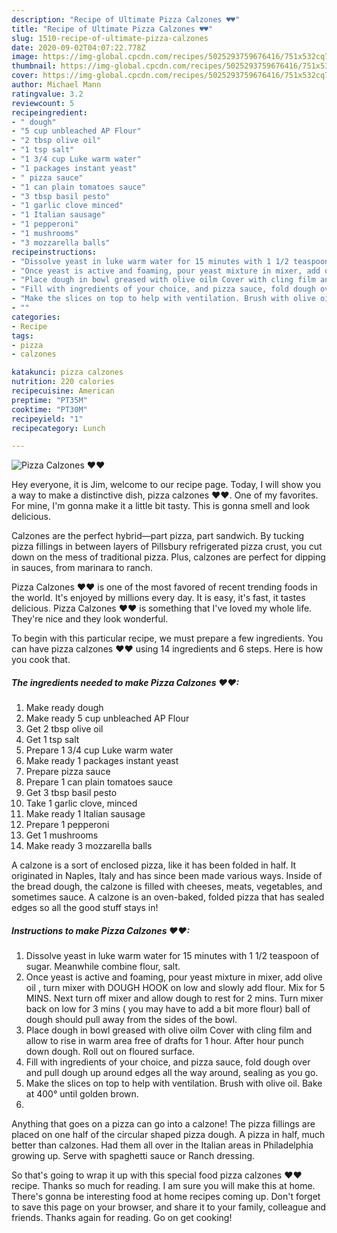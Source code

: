 ```yaml
---
description: "Recipe of Ultimate Pizza Calzones ♥♥"
title: "Recipe of Ultimate Pizza Calzones ♥♥"
slug: 1510-recipe-of-ultimate-pizza-calzones
date: 2020-09-02T04:07:22.778Z
image: https://img-global.cpcdn.com/recipes/5025293759676416/751x532cq70/pizza-calzones-♥♥-recipe-main-photo.jpg
thumbnail: https://img-global.cpcdn.com/recipes/5025293759676416/751x532cq70/pizza-calzones-♥♥-recipe-main-photo.jpg
cover: https://img-global.cpcdn.com/recipes/5025293759676416/751x532cq70/pizza-calzones-♥♥-recipe-main-photo.jpg
author: Michael Mann
ratingvalue: 3.2
reviewcount: 5
recipeingredient:
- " dough"
- "5 cup unbleached AP Flour"
- "2 tbsp olive oil"
- "1 tsp salt"
- "1 3/4 cup Luke warm water"
- "1 packages instant yeast"
- " pizza sauce"
- "1 can plain tomatoes sauce"
- "3 tbsp basil pesto"
- "1 garlic clove minced"
- "1 Italian sausage"
- "1 pepperoni"
- "1 mushrooms"
- "3 mozzarella balls"
recipeinstructions:
- "Dissolve yeast in luke warm water for 15 minutes with 1 1/2 teaspoon of sugar. Meanwhile combine flour, salt."
- "Once yeast is active and foaming, pour yeast mixture in mixer, add olive oil , turn mixer with DOUGH HOOK on low and slowly add flour. Mix for 5 MINS. Next turn off mixer and allow dough to rest for 2 mins. Turn mixer back on low for 3 mins ( you may have to add a bit more flour) ball of dough should pull away from the sides of the bowl."
- "Place dough in bowl greased with olive oilm Cover with cling film and allow to rise in warm area free of drafts for 1 hour. After hour punch down dough. Roll out on floured surface."
- "Fill with ingredients of your choice, and pizza sauce, fold dough over and pull dough up around edges all the way around, sealing as you go."
- "Make the slices on top to help with ventilation. Brush with olive oil. Bake at 400° until golden brown."
- ""
categories:
- Recipe
tags:
- pizza
- calzones

katakunci: pizza calzones 
nutrition: 220 calories
recipecuisine: American
preptime: "PT35M"
cooktime: "PT30M"
recipeyield: "1"
recipecategory: Lunch

---
```



![Pizza Calzones ♥♥](https://img-global.cpcdn.com/recipes/5025293759676416/751x532cq70/pizza-calzones-♥♥-recipe-main-photo.jpg)

Hey everyone, it is Jim, welcome to our recipe page. Today, I will show you a way to make a distinctive dish, pizza calzones ♥♥. One of my favorites. For mine, I'm gonna make it a little bit tasty. This is gonna smell and look delicious.

Calzones are the perfect hybrid—part pizza, part sandwich. By tucking pizza fillings in between layers of Pillsbury refrigerated pizza crust, you cut down on the mess of traditional pizza. Plus, calzones are perfect for dipping in sauces, from marinara to ranch.

Pizza Calzones ♥♥ is one of the most favored of recent trending foods in the world. It's enjoyed by millions every day. It is easy, it's fast, it tastes delicious. Pizza Calzones ♥♥ is something that I've loved my whole life. They're nice and they look wonderful.


To begin with this particular recipe, we must prepare a few ingredients. You can have pizza calzones ♥♥ using 14 ingredients and 6 steps. Here is how you cook that.

<!--inarticleads1-->

##### The ingredients needed to make Pizza Calzones ♥♥:

1. Make ready  dough
1. Make ready 5 cup unbleached AP Flour
1. Get 2 tbsp olive oil
1. Get 1 tsp salt
1. Prepare 1 3/4 cup Luke warm water
1. Make ready 1 packages instant yeast
1. Prepare  pizza sauce
1. Prepare 1 can plain tomatoes sauce
1. Get 3 tbsp basil pesto
1. Take 1 garlic clove, minced
1. Make ready 1 Italian sausage
1. Prepare 1 pepperoni
1. Get 1 mushrooms
1. Make ready 3 mozzarella balls


A calzone is a sort of enclosed pizza, like it has been folded in half. It originated in Naples, Italy and has since been made various ways. Inside of the bread dough, the calzone is filled with cheeses, meats, vegetables, and sometimes sauce. A calzone is an oven-baked, folded pizza that has sealed edges so all the good stuff stays in! 

<!--inarticleads2-->

##### Instructions to make Pizza Calzones ♥♥:

1. Dissolve yeast in luke warm water for 15 minutes with 1 1/2 teaspoon of sugar. Meanwhile combine flour, salt.
1. Once yeast is active and foaming, pour yeast mixture in mixer, add olive oil , turn mixer with DOUGH HOOK on low and slowly add flour. Mix for 5 MINS. Next turn off mixer and allow dough to rest for 2 mins. Turn mixer back on low for 3 mins ( you may have to add a bit more flour) ball of dough should pull away from the sides of the bowl.
1. Place dough in bowl greased with olive oilm Cover with cling film and allow to rise in warm area free of drafts for 1 hour. After hour punch down dough. Roll out on floured surface.
1. Fill with ingredients of your choice, and pizza sauce, fold dough over and pull dough up around edges all the way around, sealing as you go.
1. Make the slices on top to help with ventilation. Brush with olive oil. Bake at 400° until golden brown.
1. 


Anything that goes on a pizza can go into a calzone! The pizza fillings are placed on one half of the circular shaped pizza dough. A pizza in half, much better than calzones. Had them all over in the Italian areas in Philadelphia growing up. Serve with spaghetti sauce or Ranch dressing. 

So that's going to wrap it up with this special food pizza calzones ♥♥ recipe. Thanks so much for reading. I am sure you will make this at home. There's gonna be interesting food at home recipes coming up. Don't forget to save this page on your browser, and share it to your family, colleague and friends. Thanks again for reading. Go on get cooking!
